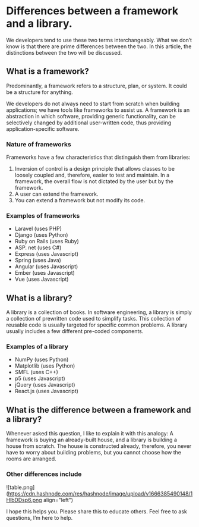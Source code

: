 # Differences between a framework and a library.


We developers tend to use these two terms interchangeably. What we don’t know is that there are prime differences between the two. In this article, the distinctions between the two will be discussed.

## What is a framework?

Predominantly, a framework refers to a structure, plan, or system. It could be a structure for anything.

We developers do not always need to start from scratch when building applications; we have tools like frameworks to assist us. A framework is an abstraction in which software, providing generic functionality, can be selectively changed by additional user-written code, thus providing application-specific software.

### Nature of frameworks

Frameworks have a few characteristics that distinguish them from libraries:

1. Inversion of control is a design principle that allows classes to be loosely coupled and, therefore, easier to test and maintain. In a framework, the overall flow is not dictated by the user but by the framework.
2. A user can extend the framework.
3. You can extend a framework but not modify its code.

### Examples of frameworks

- Laravel (uses PHP)
- Django (uses Python)
- Ruby on Rails (uses Ruby)
- ASP. net (uses C#)
- Express (uses Javascript)
- Spring (uses Java)
- Angular (uses Javascript)
- Ember (uses Javascript)
- Vue (uses Javascript)

## What is a library?

A library is a collection of books. In software engineering, a library is simply a collection of prewritten code used to simplify tasks. This collection of reusable code is usually targeted for specific common problems. A library usually includes a few different pre-coded components. 

### Examples of a library

- NumPy (uses Python)
- Matplotlib (uses Python)
- SMFL (uses C++)
- p5 (uses Javascript)
- jQuery (uses Javascript)
- React.js (uses Javascript)

## What is the difference between a framework and a library?

Whenever asked this question, I like to explain it with this analogy: A framework is buying an already-built house, and a library is building a house from scratch. The house is constructed already, therefore, you never have to worry about building problems, but you cannot choose how the rooms are arranged.

### Other differences include

![table.png](https://cdn.hashnode.com/res/hashnode/image/upload/v1666385490148/1HlbDDsp6.png align="left")

I hope this helps you. Please share this to educate others. Feel free to ask questions, I’m here to help.
